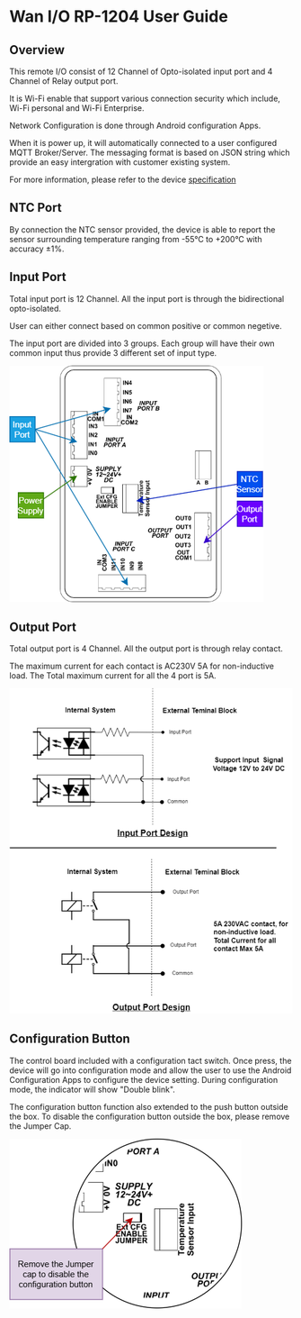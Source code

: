 # Wan I/O RP-1204 User Guide

## Overview

This remote I/O consist of 12 Channel of Opto-isolated input port and 4 Channel of Relay output port. 

It is Wi-Fi enable that support various connection security which include, Wi-Fi personal and Wi-Fi Enterprise.

Network Configuration is done through Android configuration Apps. 

When it is power up, it will automatically connected to a user configured MQTT Broker/Server. The messaging format is based on JSON string which provide an easy intergration with customer existing system.

For more information, please refer to the device [specification](RP1204_Device_Specification.md)

## NTC Port

By connection the NTC sensor provided, the device is able to report the sensor surrounding temperature ranging from -55°C to +200°C with accuracy ±1%.

## Input Port

Total input port is 12 Channel. All the input port is through the bidirectional opto-isolated.

User can either connect based on common positive or common negetive.

The input port are divided into 3 groups. Each group will have their own common input thus provide 3 different set of input type.

![I/O Port PCB Layout](picture/RP1204%20wiring.png)

## Output Port

Total output port is 4 Channel. All the output port is through relay contact.

The maximum current for each contact is AC230V 5A for non-inductive load.
The Total maximum current for all the 4 port is 5A.

![I/O Port Intenal Design](picture/RP1204_contact.png)

## Configuration Button

The control board included with a configuration tact switch. Once press, the device will go into configuration mode and allow the user to use the Android Configuration Apps to configure the device setting. During configuration mode, the indicator will show "Double blink".

The configuration button function also extended to the push button outside the box. To disable the configuration button outside the box, please remove the Jumper Cap.

![Remove Jumper Cap](picture/RP-1204%20Wiring-Disable%20Cfg%20Btn.png)